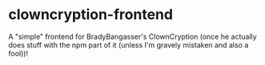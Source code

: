 # clowncryption-frontend
A "simple" frontend for BradyBangasser's ClownCryption (once he actually does stuff with the npm part of it (unless I'm gravely mistaken and also a fool))!
